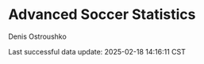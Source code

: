 # Advanced Soccer Statistics
Denis Ostroushko

<!-- gfm -->

Last successful data update: 2025-02-18 14:16:11 CST
